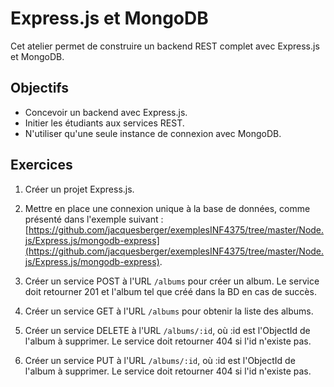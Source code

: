 Express.js et MongoDB
=====================

Cet atelier permet de construire un backend REST complet avec Express.js et
MongoDB.

Objectifs
---------

* Concevoir un backend avec Express.js.
* Initier les étudiants aux services REST.
* N'utiliser qu'une seule instance de connexion avec MongoDB.

Exercices
---------

1. Créer un projet Express.js.

2. Mettre en place une connexion unique à la base de données, comme présenté
   dans l'exemple suivant : [https://github.com/jacquesberger/exemplesINF4375/tree/master/Node.js/Express.js/mongodb-express](https://github.com/jacquesberger/exemplesINF4375/tree/master/Node.js/Express.js/mongodb-express).

3. Créer un service POST à l'URL `/albums` pour créer un album. Le service doit
   retourner 201 et l'album tel que créé dans la BD en cas de succès.

4. Créer un service GET à l'URL `/albums` pour obtenir la liste des albums.

5. Créer un service DELETE à l'URL `/albums/:id`, où :id est l'ObjectId de
   l'album à supprimer. Le service doit retourner 404 si l'id n'existe pas.

6. Créer un service PUT à l'URL `/albums/:id`, où :id est l'ObjectId de l'album
   à supprimer. Le service doit retourner 404 si l'id n'existe pas.

<!-- Solutions -->
<!-- --------- -->

<!-- * [Exercices #1 à #6](Solutions/) -->
